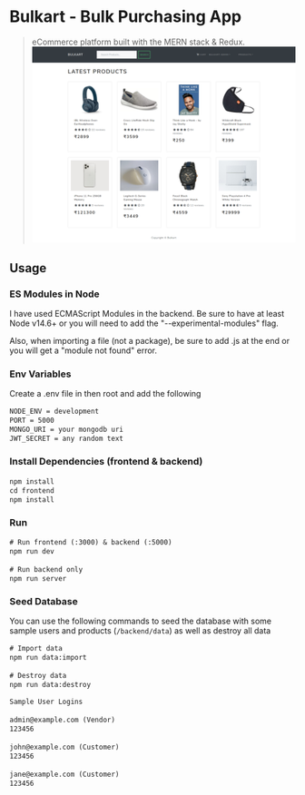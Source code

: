 # Bulkart - Bulk Purchasing App

> eCommerce platform built with the MERN stack & Redux.
![Screenshot](/frontend/public/Screenshot.png)

## Usage

### ES Modules in Node

I have used ECMAScript Modules in the backend. Be sure to have at least Node v14.6+ or you will need to add the "--experimental-modules" flag.

Also, when importing a file (not a package), be sure to add .js at the end or you will get a "module not found" error.

### Env Variables

Create a .env file in then root and add the following

```
NODE_ENV = development
PORT = 5000
MONGO_URI = your mongodb uri
JWT_SECRET = any random text
```

### Install Dependencies (frontend & backend)

```
npm install
cd frontend
npm install
```

### Run

```
# Run frontend (:3000) & backend (:5000)
npm run dev

# Run backend only
npm run server
```

### Seed Database

You can use the following commands to seed the database with some sample users and products (`/backend/data`) as well as destroy all data

```
# Import data
npm run data:import

# Destroy data
npm run data:destroy
```

```
Sample User Logins

admin@example.com (Vendor)
123456

john@example.com (Customer)
123456

jane@example.com (Customer)
123456
```
